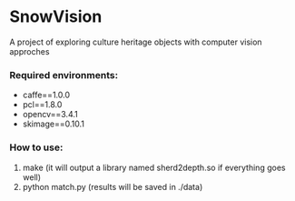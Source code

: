 # SnowVision
A project of exploring culture heritage objects with computer vision approches

### Required environments:
- caffe==1.0.0
- pcl==1.8.0
- opencv==3.4.1
- skimage==0.10.1

### How to use:
1. make (it will output a library named sherd2depth.so if everything goes well)
2. python match.py (results will be saved in ./data)
